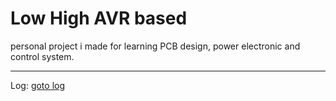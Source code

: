 # Low High AVR based

personal project i made for learning PCB design, power electronic and control system.

------

Log: [goto log](LOG.md)


